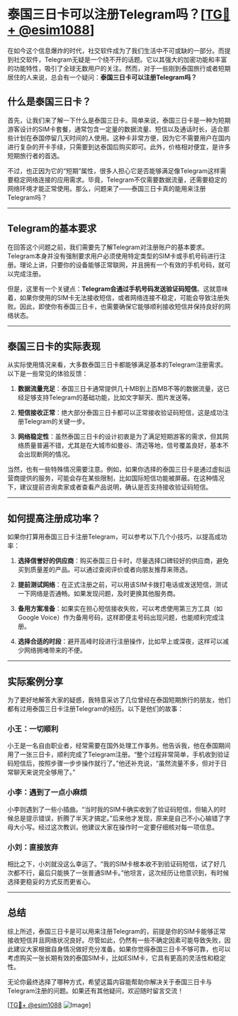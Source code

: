 # 泰国三日卡可以注册Telegram吗？[[TG💪+ @esim1088](https://t.me/s/esim1088)]

在如今这个信息爆炸的时代，社交软件成为了我们生活中不可或缺的一部分。而提到社交软件，Telegram无疑是一个绕不开的话题。它以其强大的加密功能和丰富的功能特性，吸引了全球无数用户的关注。然而，对于一些刚到泰国旅行或者短期居住的人来说，总会有一个疑问：**泰国三日卡可以注册Telegram吗？**

## 什么是泰国三日卡？

首先，让我们来了解一下什么是泰国三日卡。简单来说，泰国三日卡是一种为短期游客设计的SIM卡套餐，通常包含一定量的数据流量、短信以及通话时长，适合那些计划在泰国停留几天时间的人使用。这种卡非常方便，因为它不需要用户在国内进行复杂的开卡手续，只需要到达泰国后购买即可。此外，价格相对便宜，是许多短期旅行者的首选。

不过，也正因为它的“短期”属性，很多人担心它是否能够满足像Telegram这样需要稳定网络连接的应用需求。毕竟，Telegram不仅需要数据流量，还需要稳定的网络环境才能正常使用。那么，问题来了——泰国三日卡真的能用来注册Telegram吗？

---

## Telegram的基本要求

在回答这个问题之前，我们需要先了解Telegram对注册账户的基本要求。Telegram本身并没有强制要求用户必须使用特定类型的SIM卡或手机号码进行注册。理论上讲，只要你的设备能够正常联网，并且拥有一个有效的手机号码，就可以完成注册。

但是，这里有一个关键点：**Telegram会通过手机号码发送验证码短信**。这就意味着，如果你使用的SIM卡无法接收短信，或者网络连接不稳定，可能会导致注册失败。因此，即使你有泰国三日卡，也需要确保它能够顺利接收短信并保持良好的网络状态。

---

## 泰国三日卡的实际表现

从实际使用情况来看，大多数泰国三日卡都能够满足基本的Telegram注册需求。以下是一些常见的体验反馈：

1. **数据流量充足**：泰国三日卡通常提供几十MB到上百MB不等的数据流量，这已经足够支持Telegram的基础功能，比如文字聊天、图片发送等。
   
2. **短信接收正常**：绝大部分泰国三日卡都可以正常接收验证码短信，这是成功注册Telegram的关键一步。

3. **网络稳定性**：虽然泰国三日卡的设计初衷是为了满足短期游客的需求，但其网络质量普遍不错，尤其是在大城市如曼谷、清迈等地，信号覆盖良好，基本不会出现断网的情况。

当然，也有一些特殊情况需要注意。例如，如果你选择的泰国三日卡是通过虚拟运营商提供的服务，可能会存在某些限制，比如国际短信功能被屏蔽。在这种情况下，建议提前咨询卖家或者查看产品说明，确认是否支持接收验证码短信。

---

## 如何提高注册成功率？

如果你打算用泰国三日卡注册Telegram，可以参考以下几个小技巧，以提高成功率：

1. **选择信誉好的供应商**：购买泰国三日卡时，尽量选择口碑较好的供应商，避免买到质量差的产品。可以通过查阅评价或者向朋友推荐来筛选。

2. **提前测试网络**：在正式注册之前，可以用该SIM卡拨打电话或发送短信，测试一下网络是否通畅。如果发现问题，及时更换其他服务商。

3. **备用方案准备**：如果实在担心短信接收失败，可以考虑使用第三方工具（如Google Voice）作为备用号码，这样即便主号码出现问题，也能顺利完成注册。

4. **选择合适的时段**：避开高峰时段进行注册操作，比如早上或深夜，这样可以减少网络拥堵带来的不便。

---

## 实际案例分享

为了更好地解答大家的疑惑，我特意采访了几位曾经在泰国短期旅行的朋友，他们都有过用泰国三日卡注册Telegram的经历。以下是他们的故事：

### 小王：一切顺利
小王是一名自由职业者，经常需要在国外处理工作事务。他告诉我，他在泰国期间用了一张三日卡，顺利完成了Telegram注册。“整个过程非常简单，手机收到验证码短信后，按照步骤一步步操作就行了。”他还补充说，“虽然流量不多，但对于日常聊天来说完全够用了。”

### 小李：遇到了一点小麻烦
小李则遇到了一些小插曲。“当时我的SIM卡确实收到了验证码短信，但输入的时候总是提示错误，折腾了半天才搞定。”后来他才发现，原来是自己不小心输错了字母大小写。经过这次教训，他建议大家在操作时一定要仔细核对每一项信息。

### 小刘：直接放弃
相比之下，小刘就没这么幸运了。“我的SIM卡根本收不到验证码短信，试了好几次都不行，最后只能换了一张普通SIM卡。”他坦言，这次经历让他意识到，有时候选择更稳妥的方式反而更省心。

---

## 总结

综上所述，泰国三日卡是可以用来注册Telegram的，前提是你的SIM卡能够正常接收短信并且网络状况良好。尽管如此，仍然有一些不确定因素可能导致失败，因此建议大家根据自身情况做好充分准备。如果你觉得泰国三日卡不够可靠，也可以考虑购买一张长期有效的泰国SIM卡，比如ESIM卡，它具有更高的灵活性和稳定性。

无论你最终选择了哪种方式，希望这篇内容能帮助你解决关于泰国三日卡与Telegram注册的问题。如果还有其他疑问，欢迎随时留言交流！

[[TG💪+ @esim1088](https://t.me/s/esim1088) ![Image](https://i.postimg.cc/4NQfJmqS/Snipaste-2025-05-13-00-14-12.png)]